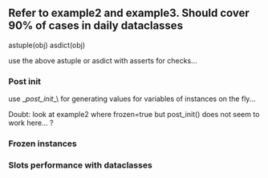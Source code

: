 ## Refer to example2 and example3. Should cover 90% of cases in daily dataclasses
astuple(obj)
asdict(obj)


use the above astuple or asdict with asserts for checks...

### Post init
use \__post_init__\  for generating values for variables of instances on the fly... 




Doubt: 
look at example2 where frozen=true but post_init() does not seem to work here... ?

### Frozen instances



### Slots performance with dataclasses